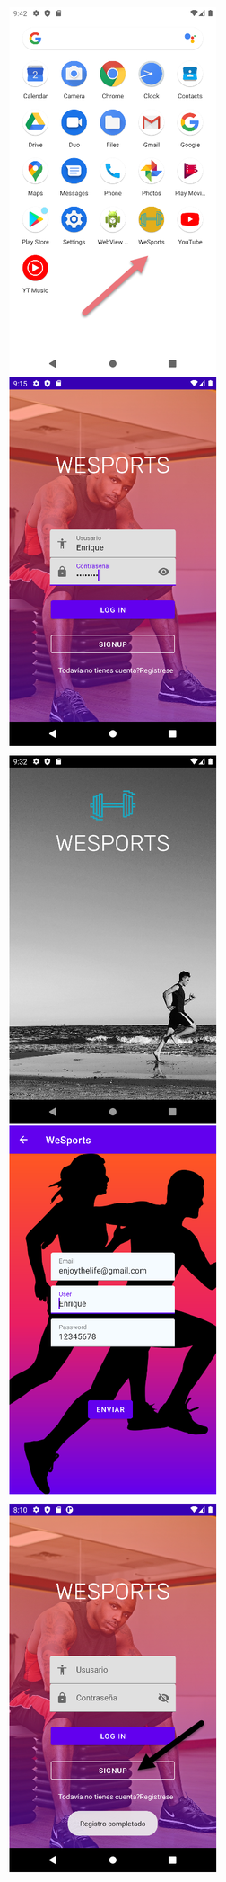 ![](img/logo.png)
![](img/log.png)


![](img/splash.png)
![](img/signup.png)

![](img/loginaftersignup.png)